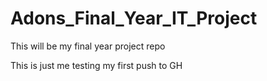 # Adons_Final_Year_IT_Project
This will be my final year project repo

This is just me testing my first push to GH
